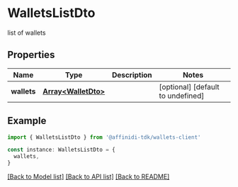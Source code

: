 # WalletsListDto

list of wallets

## Properties

| Name        | Type                                       | Description | Notes                             |
| ----------- | ------------------------------------------ | ----------- | --------------------------------- |
| **wallets** | [**Array&lt;WalletDto&gt;**](WalletDto.md) |             | [optional] [default to undefined] |

## Example

```typescript
import { WalletsListDto } from '@affinidi-tdk/wallets-client'

const instance: WalletsListDto = {
  wallets,
}
```

[[Back to Model list]](../README.md#documentation-for-models) [[Back to API list]](../README.md#documentation-for-api-endpoints) [[Back to README]](../README.md)
